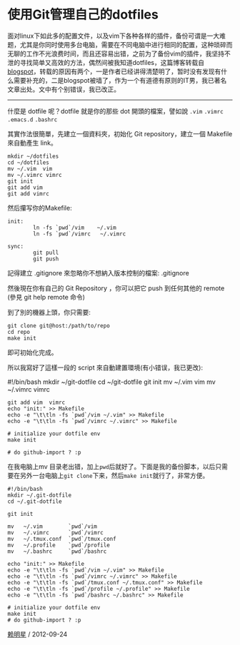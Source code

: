# 使用Git管理自己的dotfiles

面对linux下如此多的配置文件，以及vim下各种各样的插件，备份可谓是一大难题，尤其是你同时使用多台电脑，需要在不同电脑中进行相同的配置，这种琐碎而无聊的工作不光浪费时间，而且还容易出错，之前为了备份vim的插件，我坚持不泄的寻找简单又高效的方法，偶然间被我知道dotfiles，这篇博客转载自[blogspot](http://c9s.blogspot.com/2009/11/git-dotfiles.html)，转载的原因有两个，一是作者已经讲得清楚明了，暂时没有发现有什么需要补充的，二是blogspot被墙了，作为一个有道德有原则的IT男，我已著名文章出处。文中有个别错误，我已改正。

* * *

什麼是 dotfile 呢？dotfile 就是你的那些 dot 開頭的檔案，譬如說 `.vim` `.vimrc` `.emacs.d` `.bashrc`

其實作法很簡單，先建立一個資料夾，初始化 Git repository，建立一個 Makefile 來自動產生 link。

```
mkdir ~/dotfiles
cd ~/dotfiles
mv ~/.vim  vim
mv ~/.vimrc vimrc
git init
git add vim
git add vimrc
```

然后攥写你的Makefile:

```
init:
        ln -fs `pwd`/vim    ~/.vim
        ln -fs `pwd`/vimrc   ~/.vimrc

sync:
        git pull
        git push
```

記得建立 .gitignore 來忽略你不想納入版本控制的檔案: .gitignore

然後現在你有自己的 Git Repository ，你可以把它 push 到任何其他的 remote (參見 git help remote 命令)

到了別的機器上頭，你只需要:

```
git clone git@host:/path/to/repo
cd repo
make init 
```

即可初始化完成。

所以我寫好了這樣一段的 script 來自動建置環境(有小错误，我已更改):

#!/bin/bash mkdir ~/git-dotfile cd ~/git-dotfile git init mv ~/.vim vim mv ~/.vimrc vimrc

```
git add vim  vimrc
echo "init:" >> Makefile
echo -e "\t\tln -fs `pwd`/vim ~/.vim" >> Makefile
echo -e "\t\tln -fs `pwd`/vimrc ~/.vimrc" >> Makefile

# initialize your dotfile env
make init

# do github-import ? :p
```

在我电脑上mv 目录老出错，加上`pwd`后就好了。下面是我的备份脚本，以后只需要在另外一台电脑上`git clone`下来，然后`make init`就行了，非常方便。

```
#!/bin/bash
mkdir ~/.git-dotfile
cd ~/.git-dotfile

git init

mv   ~/.vim        `pwd`/vim
mv   ~/.vimrc      `pwd`/vimrc
mv   ~/.tmux.conf  `pwd`/tmux.conf
mv   ~/.profile    `pwd`/profile
mv   ~/.bashrc     `pwd`/bashrc

echo "init:" >> Makefile
echo -e "\t\tln -fs `pwd`/vim ~/.vim" >> Makefile
echo -e "\t\tln -fs `pwd`/vimrc ~/.vimrc" >> Makefile
echo -e "\t\tln -fs `pwd`/tmux.conf ~/.tmux.conf" >> Makefile
echo -e "\t\tln -fs `pwd`/profile ~/.profile" >> Makefile
echo -e "\t\tln -fs `pwd`/bashrc ~/.bashrc" >> Makefile

# initialize your dotfile env
make init
# do github-import ? :p

```

[赖明星](http://mingxinglai.com/cn) / 2012-09-24